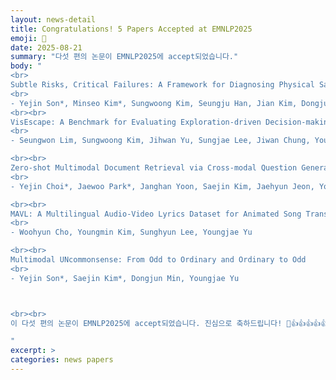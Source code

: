 ```yaml
---
layout: news-detail
title: Congratulations! 5 Papers Accepted at EMNLP2025
emoji: 🎉
date: 2025-08-21
summary: "다섯 편의 논문이 EMNLP2025에 accept되었습니다."
body: "
<br>
Subtle Risks, Critical Failures: A Framework for Diagnosing Physical Safety of LLMs for Embodied Decision Making
<br>
- Yejin Son*, Minseo Kim*, Sungwoong Kim, Seungju Han, Jian Kim, Dongju Jang, Youngjae Yu, Chanyoung Park
<br><br>
VisEscape: A Benchmark for Evaluating Exploration-driven Decision-making in Virtual Escape Rooms
<br>
- Seungwon Lim, Sungwoong Kim, Jihwan Yu, Sungjae Lee, Jiwan Chung, Youngjae Yu

<br><br>
Zero-shot Multimodal Document Retrieval via Cross-modal Question Generation
<br>
- Yejin Choi*, Jaewoo Park*, Janghan Yoon, Saejin Kim, Jaehyun Jeon, Youngjae Yu

<br><br>
MAVL: A Multilingual Audio-Video Lyrics Dataset for Animated Song Translation
<br>
- Woohyun Cho, Youngmin Kim, Sunghyun Lee, Youngjae Yu

<br><br>
Multimodal UNcommonsense: From Odd to Ordinary and Ordinary to Odd
<br>
- Yejin Son*, Saejin Kim*, Dongjun Min, Youngjae Yu



<br><br>
이 다섯 편의 논문이 EMNLP2025에 accept되었습니다. 진심으로 축하드립니다! 🥳👍👍👍👍👍

"
excerpt: >
categories: news papers
---
```









